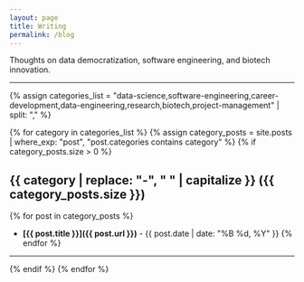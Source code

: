 ```yaml
---
layout: page
title: Writing
permalink: /blog
---
```


Thoughts on data democratization, software engineering, and biotech innovation.

---

{% assign categories_list = "data-science,software-engineering,career-development,data-engineering,research,biotech,project-management" | split: "," %}

{% for category in categories_list %}
  {% assign category_posts = site.posts | where_exp: "post", "post.categories contains category" %}
  {% if category_posts.size > 0 %}

## {{ category | replace: "-", " " | capitalize }} ({{ category_posts.size }})

{% for post in category_posts %}
- **[{{ post.title }}]({{ post.url }})** - {{ post.date | date: "%B %d, %Y" }}
{% endfor %}

---

  {% endif %}
{% endfor %}